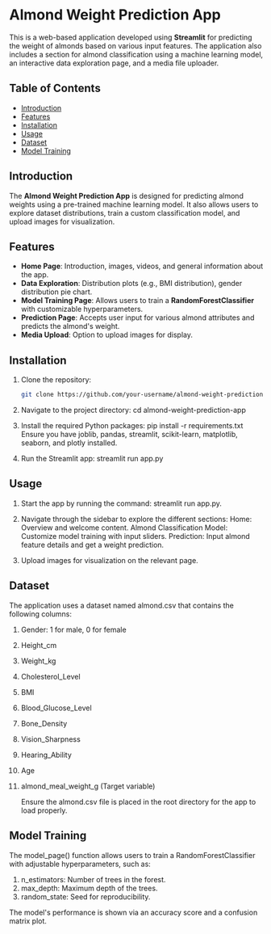 # Almond Weight Prediction App

This is a web-based application developed using **Streamlit** for predicting the weight of almonds based on various input features. The application also includes a section for almond classification using a machine learning model, an interactive data exploration page, and a media file uploader.

## Table of Contents
- [Introduction](#introduction)
- [Features](#features)
- [Installation](#installation)
- [Usage](#usage)
- [Dataset](#dataset)
- [Model Training](#model-training)

## Introduction
The **Almond Weight Prediction App** is designed for predicting almond weights using a pre-trained machine learning model. It also allows users to explore dataset distributions, train a custom classification model, and upload images for visualization.

## Features
- **Home Page**: Introduction, images, videos, and general information about the app.
- **Data Exploration**: Distribution plots (e.g., BMI distribution), gender distribution pie chart.
- **Model Training Page**: Allows users to train a **RandomForestClassifier** with customizable hyperparameters.
- **Prediction Page**: Accepts user input for various almond attributes and predicts the almond's weight.
- **Media Upload**: Option to upload images for display.

## Installation
1. Clone the repository:
   ```bash
   git clone https://github.com/your-username/almond-weight-prediction-app.git

2. Navigate to the project directory:
   cd almond-weight-prediction-app

3. Install the required Python packages:
   pip install -r requirements.txt
   Ensure you have joblib, pandas, streamlit, scikit-learn, matplotlib, seaborn, and plotly installed.

4. Run the Streamlit app:
   streamlit run app.py

## Usage
1. Start the app by running the command: streamlit run app.py.
2. Navigate through the sidebar to explore the different sections:
   Home: Overview and welcome content.
   Almond Classification Model: Customize model training with input sliders.
   Prediction: Input almond feature details and get a weight prediction.
   
3. Upload images for visualization on the relevant page.

## Dataset
The application uses a dataset named almond.csv that contains the following columns: 
1. Gender: 1 for male, 0 for female
2. Height_cm
3. Weight_kg
4. Cholesterol_Level
5. BMI
6. Blood_Glucose_Level
7. Bone_Density
8. Vision_Sharpness
9. Hearing_Ability
10. Age
11. almond_meal_weight_g (Target variable)

    Ensure the almond.csv file is placed in the root directory for the app to load properly.

## Model Training
The model_page() function allows users to train a RandomForestClassifier with adjustable hyperparameters, such as:
1. n_estimators: Number of trees in the forest.
2. max_depth: Maximum depth of the trees.
3. random_state: Seed for reproducibility.

The model's performance is shown via an accuracy score and a confusion matrix plot.
